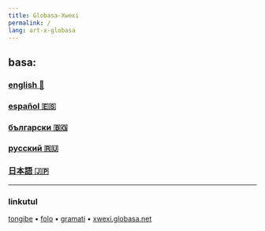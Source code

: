 ```yaml
---
title: Globasa-Xwexi
permalink: /
lang: art-x-globasa
---
```


## basa:

### [english 🏴󠁧󠁢󠁥󠁮󠁧󠁿](./01.default.default.eng.md)
### [español 🇪🇸](./01.default.default.spa.md)
### [български 🇧🇬](./01.default.default.bul.md)
### [русский 🇷🇺](./01.default.default.rus.md)
### [日本語 🇯🇵](./01.default.default.jpn.md)

***

### linkutul

[tongibe](https://github.com/salif/globasa-xwexi-pages/tree/main) &#8226;
[folo](https://bsky.app/profile/globasa.salif.eu) &#8226;
[gramati](https://salif.github.io/gramati-fe-globasa/) &#8226;
[xwexi.globasa.net](https://xwexi.globasa.net)
